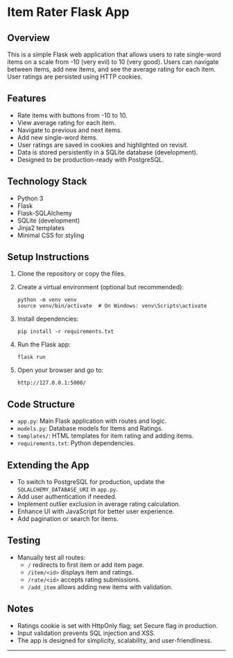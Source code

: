 # Item Rater Flask App

## Overview
This is a simple Flask web application that allows users to rate single-word items on a scale from -10 (very evil) to 10 (very good). Users can navigate between items, add new items, and see the average rating for each item. User ratings are persisted using HTTP cookies.

## Features
- Rate items with buttons from -10 to 10.
- View average rating for each item.
- Navigate to previous and next items.
- Add new single-word items.
- User ratings are saved in cookies and highlighted on revisit.
- Data is stored persistently in a SQLite database (development).
- Designed to be production-ready with PostgreSQL.

## Technology Stack
- Python 3
- Flask
- Flask-SQLAlchemy
- SQLite (development)
- Jinja2 templates
- Minimal CSS for styling

## Setup Instructions

1. Clone the repository or copy the files.

2. Create a virtual environment (optional but recommended):
   ```
   python -m venv venv
   source venv/bin/activate  # On Windows: venv\Scripts\activate
   ```

3. Install dependencies:
   ```
   pip install -r requirements.txt
   ```

4. Run the Flask app:
   ```
   flask run
   ```

5. Open your browser and go to:
   ```
   http://127.0.0.1:5000/
   ```

## Code Structure

- `app.py`: Main Flask application with routes and logic.
- `models.py`: Database models for Items and Ratings.
- `templates/`: HTML templates for item rating and adding items.
- `requirements.txt`: Python dependencies.

## Extending the App

- To switch to PostgreSQL for production, update the `SQLALCHEMY_DATABASE_URI` in `app.py`.
- Add user authentication if needed.
- Implement outlier exclusion in average rating calculation.
- Enhance UI with JavaScript for better user experience.
- Add pagination or search for items.

## Testing

- Manually test all routes:
  - `/` redirects to first item or add item page.
  - `/item/<id>` displays item and ratings.
  - `/rate/<id>` accepts rating submissions.
  - `/add_item` allows adding new items with validation.

## Notes

- Ratings cookie is set with HttpOnly flag; set Secure flag in production.
- Input validation prevents SQL injection and XSS.
- The app is designed for simplicity, scalability, and user-friendliness.

---

